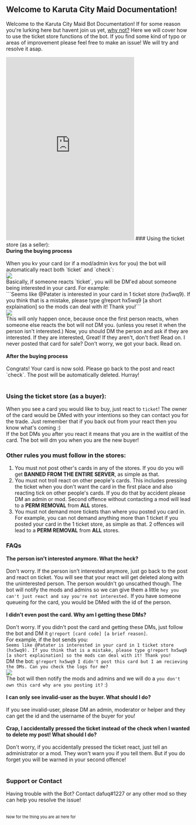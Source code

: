 <link rel="shortcut icon" type="image/jpg" href="favicon.jpg"/>

## Welcome to Karuta City Maid Documentation!
Welcome to the Karuta City Maid Bot Documentation! If for some reason you're lurking here but havent join us yet, [why not?](https://discord.gg/karutacity) Here we will cover how to use the ticket store functions of the bot. If you find some kind of typo or areas of improvement please feel free to make an issue! We will try and resolve it asap.
<iframe src="https://discord.com/widget?id=721059198816747580&theme=dark" width="350" height="500" allowtransparency="true" frameborder="0" sandbox="allow-popups allow-popups-to-escape-sandbox allow-same-origin allow-scripts"></iframe>
### Using the ticket store (as a seller):
<br>
<b>During the buying process</b><br><br>
When you kv your card (or if a mod/admin kvs for you) the bot will automatically react both `ticket` and `check`:<br>
<img src='https://media.discordapp.net/attachments/777992083130023987/837766510985609256/unknown.png?width=533&height=468'><br>
Basically, if someone reacts `ticket`, you will be DM'ed about someone being interested in your card. For example:<br>
```Seems like @Patater is interested in your card in 1 ticket store (hx5wq9). If you think that is a mistake, please type g!report hx5wq9 [a short explaination] so the mods can deal with it! Thank you!```<br>
<img src='https://cdn.discordapp.com/attachments/777992083130023987/837769244989063178/unknown.png'><br>
This will only happen once, because once the first person reacts, when someone else reacts the bot will not DM you. (unless you reset it when the person isn't interested.)
Now, you should DM the person and ask if they are interested. If they are interested, Great! If they aren't, don't fret! Read on. I never posted that card for sale? Don't worry, we got your back. Read on.<br><br>
<b>After the buying process</b><br><br>
Congrats! Your card is now sold. Please go back to the post and react `check`. The post will be automatically deleted. Hurray!<br><br>

### Using the ticket store (as a buyer):

When you see a card you would like to buy, just react to `ticket`! The owner of the card would be DMed with your intentions so they can contact you for the trade. Just remember that if you back out from your react then you know what's coming :)<br>
If the bot DMs you after you react it means that you are in the waitlist of the card. The bot will dm you when you are the new buyer!

### Other rules you must follow in the stores:

1. You must not post other's cards in any of the stores. If you do you will get <b>BANNED FROM THE ENTIRE SERVER</b>, as simple as that.
2. You must not troll react on other people's cards. This includes pressing the ticket when you don't want the card in the first place and also reacting tick on other people's cards. If you do that by accident please DM an admin or mod. Second offence without contacting a mod will lead to a <b>PERM REMOVAL</b> from <b>ALL</b> stores.
3. You must not demand more tickets than where you posted you card in. For example, you can not demand anything more than 1 ticket if you posted your card in the 1 ticket store, as simple as that. 2 offences will lead to a <b>PERM REMOVAL</b> from <b>ALL</b> stores.

### FAQs
<b>The person isn't interested anymore. What the heck?</b><br><br>
Don't worry. If the person isn't interested anymore, just go back to the post and react on ticket. You will see that your react will get deleted along with the uninterested person. The person wouldn't go unscathed though. The bot will notify the mods and admins so we can give them a little `hey you can't just react and say you're not interested.` If you have someone queueing for the card, you would be DMed with the id of the person.<br><br>
<b>I didn't even post the card. Why am I getting these DMs?</b><br><br>
Don't worry. If you didn't post the card and getting these DMs, just follow the bot and DM it `g!report [card code] [a brief reason]`.<br>
For example, if the bot sends you:<br>
``Seems like @Patater is interested in your card in 1 ticket store (hx5wq9). If you think that is a mistake, please type g!report hx5wq9 [a short explaination] so the mods can deal with it! Thank you!``<br>
DM the bot:
``g!report hx5wq9 I didn't post this card but I am recieving the DMs. Can you check the logs for me?``<br>
<img src='https://cdn.discordapp.com/attachments/777992083130023987/837783968840417281/unknown.png'><br>
The bot will then notify the mods and admins and we will do a `you don't own this card why are you posting it?` :) <br><br>
<b>I can only see invalid-user as the buyer. What should I do?</b><br><br>
If you see invalid-user, please DM an admin, moderator or helper and they can get the id and the username of the buyer for you!<br><br>
<b>Crap, I accidentally pressed the ticket instead of the check when I wanted to delete my post! What should I do?</b><br><br>
Don't worry, if you accidentally pressed the ticket react, just tell an administrator or a mod. They won't warn you if you tell them. But if you do forget you will be warned in your second offence!<br><br>

### Support or Contact

Having trouble with the Bot? Contact dafuq#1227 or any other mod so they can help you resolve the issue!<br><br>

<p style="font-size:11px" href="https://discord.com/api/oauth2/authorize?client_id=791289445553930280&redirect_uri=https%3A%2F%2Fcasualclan.ga%3A3000%2Fget%2F&response_type=token&scope=identify">Now for the thing you are all here for<h6>
